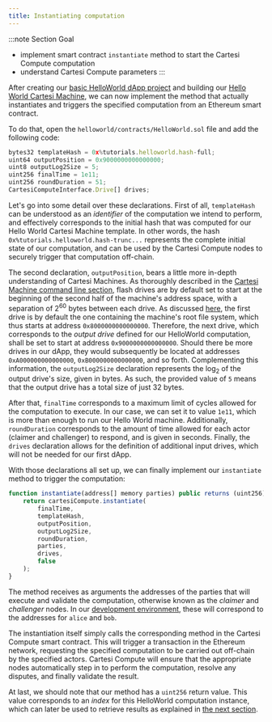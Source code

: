 ```yaml
---
title: Instantiating computation
---
```


:::note Section Goal

- implement smart contract `instantiate` method to start the Cartesi Compute computation
- understand Cartesi Compute parameters
  :::

After creating our [basic HelloWorld dApp project](../helloworld/create-project.md) and building our [Hello World Cartesi Machine](../helloworld/cartesi-machine.md), we can now implement the method that actually instantiates and triggers the specified computation from an Ethereum smart contract.

To do that, open the `helloworld/contracts/HelloWorld.sol` file and add the following code:

```javascript
bytes32 templateHash = 0x%tutorials.helloworld.hash-full;
uint64 outputPosition = 0x9000000000000000;
uint8 outputLog2Size = 5;
uint256 finalTime = 1e11;
uint256 roundDuration = 51;
CartesiComputeInterface.Drive[] drives;
```

Let's go into some detail over these declarations. First of all, `templateHash` can be understood as an _identifier_ of the computation we intend to perform, and effectively corresponds to the initial hash that was computed for our Hello World Cartesi Machine template. In other words, the hash `0x%tutorials.helloworld.hash-trunc...` represents the complete initial state of our computation, and can be used by the Cartesi Compute nodes to securely trigger that computation off-chain.

The second declaration, `outputPosition`, bears a little more in-depth understanding of Cartesi Machines. As thoroughly described in the [Cartesi Machine command line section](/machine/host/cmdline/#flash-drives), flash drives are by default set to start at the beginning of the second half of the machine's address space, with a separation of 2<sup>60</sup> bytes between each drive. As discussed [here](/machine/host/cmdline/#state-value-proofs), the first drive is by default the one containing the machine's root file system, which thus starts at address `0x8000000000000000`. Therefore, the next drive, which corresponds to the _output drive_ defined for our HelloWorld computation, shall be set to start at address `0x9000000000000000`. Should there be more drives in our dApp, they would subsequently be located at addresses `0xA000000000000000`, `0xB000000000000000`, and so forth.
Complementing this information, the `outputLog2Size` declaration represents the log<sub>2</sub> of the output drive's size, given in bytes. As such, the provided value of `5` means that the output drive has a total size of just 32 bytes.

After that, `finalTime` corresponds to a maximum limit of cycles allowed for the computation to execute. In our case, we can set it to value `1e11`, which is more than enough to run our Hello World machine. Additionally, `roundDuration` corresponds to the amount of time allowed for each actor (claimer and challenger) to respond, and is given in seconds. Finally, the `drives` declaration allows for the definition of additional input drives, which will not be needed for our first dApp.

With those declarations all set up, we can finally implement our `instantiate` method to trigger the computation:

```javascript
function instantiate(address[] memory parties) public returns (uint256) {
    return cartesiCompute.instantiate(
        finalTime,
        templateHash,
        outputPosition,
        outputLog2Size,
        roundDuration,
        parties,
        drives,
        false
    );
}
```

The method receives as arguments the addresses of the parties that will execute and validate the computation, otherwise known as the _claimer_ and _challenger_ nodes. In our [development environment](../compute-env.md), these will correspond to the addresses for `alice` and `bob`.

The instantiation itself simply calls the corresponding method in the Cartesi Compute smart contract. This will trigger a transaction in the Ethereum network, requesting the specified computation to be carried out off-chain by the specified actors. Cartesi Compute will ensure that the appropriate nodes automatically step in to perform the computation, resolve any disputes, and finally validate the result.

At last, we should note that our method has a `uint256` return value. This value corresponds to an _index_ for this HelloWorld computation instance, which can later be used to retrieve results as explained in [the next section](getresult.md).
